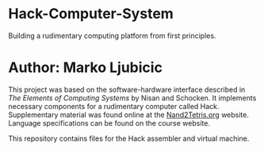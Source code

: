 # Hack-Computer-System
Building a rudimentary computing platform from first principles.
# Author: Marko Ljubicic

This project was based on the software-hardware interface described in _The Elements of Computing Systems_ by Nisan and Schocken. It implements necessary components for a rudimentary computer called Hack. Supplementary material was found online at the <a href="http://nand2tetris.org" target="_blank">Nand2Tetris.org</a> website. Language specifications can be found on the course website.

This repository contains files for the Hack assembler and virtual machine.
